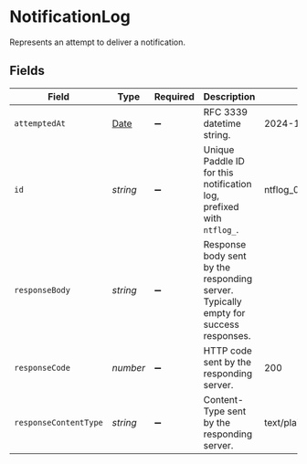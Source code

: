 # NotificationLog

Represents an attempt to deliver a notification.


## Fields

| Field                                                                                         | Type                                                                                          | Required                                                                                      | Description                                                                                   | Example                                                                                       |
| --------------------------------------------------------------------------------------------- | --------------------------------------------------------------------------------------------- | --------------------------------------------------------------------------------------------- | --------------------------------------------------------------------------------------------- | --------------------------------------------------------------------------------------------- |
| `attemptedAt`                                                                                 | [Date](https://developer.mozilla.org/en-US/docs/Web/JavaScript/Reference/Global_Objects/Date) | :heavy_minus_sign:                                                                            | RFC 3339 datetime string.                                                                     | 2024-10-12T07:20:50.52Z                                                                       |
| `id`                                                                                          | *string*                                                                                      | :heavy_minus_sign:                                                                            | Unique Paddle ID for this notification log, prefixed with `ntflog_`.                          | ntflog_01gyfq570sy1nsv2123sbs68kv                                                             |
| `responseBody`                                                                                | *string*                                                                                      | :heavy_minus_sign:                                                                            | Response body sent by the responding server. Typically empty for success responses.           |                                                                                               |
| `responseCode`                                                                                | *number*                                                                                      | :heavy_minus_sign:                                                                            | HTTP code sent by the responding server.                                                      | 200                                                                                           |
| `responseContentType`                                                                         | *string*                                                                                      | :heavy_minus_sign:                                                                            | Content-Type sent by the responding server.                                                   | text/plain; charset=UTF-8                                                                     |